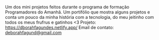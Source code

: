 Um dos mini projetos feitos durante o programa de formação Programadores do Amanhã. Um portifólio que mostra alguns projetos e conta um pouco da minha história com a tecnologia, do meu jeitinho com todos os meus frufrus e gatinhos <3
Projeto: https://dborahfagundes.netlify.app/
Email de contato: deborahfagund@gmail.com
